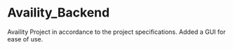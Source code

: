 # Availity_Backend
Availity Project in accordance to the project specifications. Added a GUI for ease of use.
